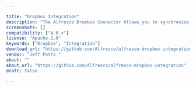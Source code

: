 ```yaml
---

title: "Dropbox Integration"
description: "The Alfresco Dropbox Connector Allows you to synchronize files between Alfresco and Dropbox. This Add-On will not yet work with Alfresco Community 4.0.d/4.0.e because it has some dependencies that are not yet in an official Community release. It will hopefully work with the next release of Community Edition. Owner Jeff Potts ‌ Versions Enterprise 4.0.x License Type Apache Project Page GitHub - Alfresco/alfresco-dropbox-integration: Automatically exported from code.google.com/p/alfresco-dropbox-integrati… Download Page Tags Dropbox, Synchronization, Integration Component Type Integration Extension Points Installation AMP Products Repository, Share Web Client"
screenshots: []
compatibility: ["4.0.x"]
license: "Apache-2.0"
keywords: ["Dropbox", "Integration"]
download_url: "https://github.com/Alfresco/alfresco-dropbox-integration"
vendor: "Jeff Potts ‌"
about: ""
about_url: "https://github.com/Alfresco/alfresco-dropbox-integration"
draft: false

---
```

